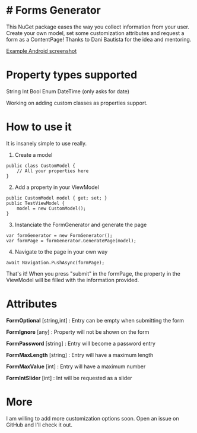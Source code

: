 # # Forms Generator
This NuGet package eases the way you collect information from your user. Create your own model, set some customization attributes and request a form as a ContentPage! Thanks to Dani Bautista for the idea and mentoring.

[Example Android screenshot](https://i.imgur.com/5kARyPe.jpg)

# Property types supported
String
Int
Bool
Enum
DateTime (only asks for date)

Working on adding custom classes as properties support.

# How to use it
It is insanely simple to use really.

1. Create a model
```
public class CustomModel {
    // All your properties here
}
```
2. Add a property in your ViewModel 
```
public CustomModel model { get; set; }
public TestViewModel {
    model = new CustomModel();
}
```
3. Instanciate the FormGenerator and generate the page
```
var formGenerator = new FormGenerator();
var formPage = formGenerator.GeneratePage(model);
```
4. Navigate to the page in your own way
```
await Navigation.PushAsync(formPage);
```

That's it! When you press "submit" in the formPage, the property in the ViewModel will be filled with the information provided.

# Attributes

**FormOptional** [string,int] : Entry can be empty when submitting the form

**FormIgnore** [any] : Property will not be shown on the form      
        
**FormPassword** [string] : Entry will become a password entry    
            
**FormMaxLength** [string] : Entry will have a maximum length          
             
**FormMaxValue** [int] : Entry will have a maximum number        
            
**FormIntSlider** [int] : Int will be requested as a slider

# More
I am willing to add more customization options soon. Open an issue on GitHub and I'll check it out.

